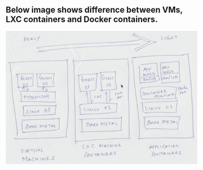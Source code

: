 ## Below image shows difference between VMs, LXC containers and Docker containers.
![VM,LXC,Docker](images/IMG_1548.PNG)



